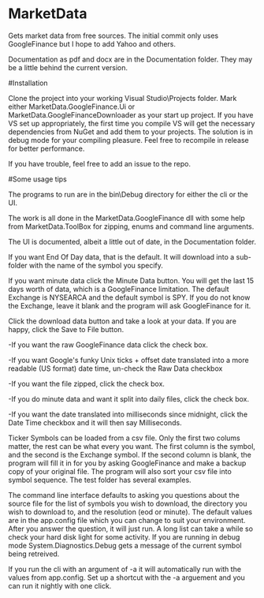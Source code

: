 # MarketData

Gets market data from free sources.  The initial commit only uses GoogleFinance but I hope to add Yahoo and others.  

Documentation as pdf and docx are in the Documentation folder.  They may be a little behind the current version.  

#Installation

Clone the project into your working Visual Studio\Projects folder.  Mark either MarketData.GoogleFinance.Ui or MarketData.GoogleFinanceDownloader as your start up project.  If you have VS set up appropriately, the first time you compile VS will get the necessary dependencies from NuGet and add them to your projects.  The solution is in debug mode for your compiling pleasure.  Feel free to recompile in release for better performance.

If you have trouble, feel free to add an issue to the repo.

#Some usage tips

The programs to run are in the bin\Debug directory for either the cli or the UI.

The work is all done in the MarketData.GoogleFinance dll with some help from MarketData.ToolBox for zipping, enums and command line arguments.

The UI is documented, albeit a little out of date, in the Documentation folder.  

If you want End Of Day data, that is the default.  It will download into a sub-folder with the name of the symbol you specify. 

If you want minute data click the Minute Data button.  You will get the last 15 days worth of data, which is a GoogleFinance limitation.  The default Exchange is NYSEARCA and the default symbol is SPY. If you do not know the Exchange, leave it blank and the program will ask GoogleFinance for it.

Click the download data button and take a look at your data.  If you are happy, click the Save to File button.  

-If you want the raw GoogleFinance data click the check box.  

-If you want Google's funky Unix ticks + offset date translated into a more readable (US format) date time, un-check the Raw Data checkbox

-If you want the file zipped, click the check box.

-If you do minute data and want it split into daily files, click the check box.

-If you want the date translated into milliseconds since midnight, click the Date Time checkbox and it will then say Milliseconds.

Ticker Symbols can be loaded from a csv file.  Only the first two colums matter, the rest can be what every you want.  The first column is the symbol, and the second is the Exchange symbol.  If the second column is blank, the program will fill it in for you by asking GoogleFinance and make a backup copy of your original file.  The program will also sort your csv file into symbol sequence.  The test folder has several examples.

The command line interface defaults to asking you questions about the source file for the list of symbols you wish to download, the directory you wish to download to, and the resolution (eod or minute).  The default values are in the app.config file which you can change to suit your environment.  After you answer the question, it will just run. A long list can take a while so check your hard disk light for some activity.  If you are running in debug mode System.Diagnostics.Debug gets a message of the current symbol being retreived.

If you run the cli with an argument of -a it will automatically run with the values from app.config.  Set up a shortcut with the -a arguement and you can run it nightly with one click.



